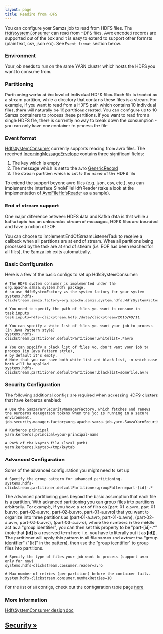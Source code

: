 ```yaml
---
layout: page
title: Reading from HDFS
---
```

<!--
   Licensed to the Apache Software Foundation (ASF) under one or more
   contributor license agreements.  See the NOTICE file distributed with
   this work for additional information regarding copyright ownership.
   The ASF licenses this file to You under the Apache License, Version 2.0
   (the "License"); you may not use this file except in compliance with
   the License.  You may obtain a copy of the License at

       http://www.apache.org/licenses/LICENSE-2.0

   Unless required by applicable law or agreed to in writing, software
   distributed under the License is distributed on an "AS IS" BASIS,
   WITHOUT WARRANTIES OR CONDITIONS OF ANY KIND, either express or implied.
   See the License for the specific language governing permissions and
   limitations under the License.
-->

You can configure your Samza job to read from HDFS files. The [HdfsSystemConsumer](javadocs/org/apache/samza/system/hdfs/HdfsSystemConsumer.html) can read from HDFS files. Avro encoded records are supported out of the box and it is easy to extend to support other formats (plain text, csv, json etc). See `Event format` section below.

### Environment

Your job needs to run on the same YARN cluster which hosts the HDFS you want to consume from.

### Partitioning

Partitioning works at the level of individual HDFS files. Each file is treated as a stream partition, while a directory that contains these files is a stream. For example, if you want to read from a HDFS path which contains 10 individual files, there will naturally be 10 partitions created. You can configure up to 10 Samza containers to process these partitions. If you want to read from a single HDFS file, there is currently no way to break down the consumption - you can only have one container to process the file.

### Event format

[HdfsSystemConsumer](javadocs/org/apache/samza/system/hdfs/HdfsSystemConsumer.html) currently supports reading from avro files. The received [IncomingMessageEnvelope](javadocs/org/apache/samza/system/IncomingMessageEnvelope.html) contains three significant fields: 
1. The key which is empty
2. The message which is set to the avro [GenericRecord](https://avro.apache.org/docs/1.7.6/api/java/org/apache/avro/generic/GenericRecord.html)
3. The stream partition which is set to the name of the HDFS file

To extend the support beyond avro files (e.g. json, csv, etc.), you can implement the interface [SingleFileHdfsReader](javadocs/org/apache/samza/system/hdfs/reader/SingleFileHdfsReader.html) (take a look at the implementation of [AvroFileHdfsReader](javadocs/org/apache/samza/system/hdfs/reader/AvroFileHdfsReader) as a sample).

### End of stream support

One major difference between HDFS data and Kafka data is that while a kafka topic has an unbounded stream of messages, HDFS files are bounded and have a notion of EOF.

You can choose to implement [EndOfStreamListenerTask](javadocs/org/apache/samza/task/EndOfStreamListenerTask.html) to receive a callback when all partitions are at end of stream. When all partitions being processed by the task are at end of stream (i.e. EOF has been reached for all files), the Samza job exits automatically.

### Basic Configuration

Here is a few of the basic configs to set up HdfsSystemConsumer:

```
# The HDFS system consumer is implemented under the org.apache.samza.system.hdfs package,
# so use HdfsSystemFactory as the system factory for your system
systems.hdfs-clickstream.samza.factory=org.apache.samza.system.hdfs.HdfsSystemFactory

# You need to specify the path of files you want to consume in task.inputs
task.inputs=hdfs-clickstream.hdfs:/data/clickstream/2016/09/11

# You can specify a white list of files you want your job to process (in Java Pattern style)
systems.hdfs-clickstream.partitioner.defaultPartitioner.whitelist=.*avro

# You can specify a black list of files you don't want your job to process (in Java Pattern style),
# by default it's empty.
# Note that you can have both white list and black list, in which case both will be applied.
systems.hdfs-clickstream.partitioner.defaultPartitioner.blacklist=somefile.avro

```

### Security Configuration

The following additional configs are required when accessing HDFS clusters that have kerberos enabled:

```
# Use the SamzaYarnSecurityManagerFactory, which fetches and renews the Kerberos delegation tokens when the job is running in a secure environment.
job.security.manager.factory=org.apache.samza.job.yarn.SamzaYarnSecurityManagerFactory

# Kerberos principal
yarn.kerberos.principal=your-principal-name

# Path of the keytab file (local path)
yarn.kerberos.keytab=/tmp/keytab
```

### Advanced Configuration

Some of the advanced configuration you might need to set up:

```
# Specify the group pattern for advanced partitioning.
systems.hdfs-clickstream.partitioner.defaultPartitioner.groupPattern=part-[id]-.*
```

The advanced partitioning goes beyond the basic assumption that each file is a partition. With advanced partitioning you can group files into partitions arbitrarily. For example, if you have a set of files as [part-01-a.avro, part-01-b.avro, part-02-a.avro, part-02-b.avro, part-03-a.avro] that you want to organize into three partitions as (part-01-a.avro, part-01-b.avro), (part-02-a.avro, part-02-b.avro), (part-03-a.avro), where the numbers in the middle act as a "group identifier", you can then set this property to be "part-[id]-.*" (note that **[id]** is a reserved term here, i.e. you have to literally put it as **[id]**). The partitioner will apply this pattern to all file names and extract the "group identifier" ("[id]" in the pattern), then use the "group identifier" to group files into partitions.

```
# Specify the type of files your job want to process (support avro only for now)
systems.hdfs-clickstream.consumer.reader=avro

# Max number of retries (per-partition) before the container fails.
system.hdfs-clickstream.consumer.numMaxRetries=10

```

For the list of all configs, check out the configuration table page [here](../jobs/configuration-table.html)

### More Information
[HdfsSystemConsumer design doc](https://issues.apache.org/jira/secure/attachment/12827670/HDFSSystemConsumer.pdf)

## [Security &raquo;](../operations/security.html)